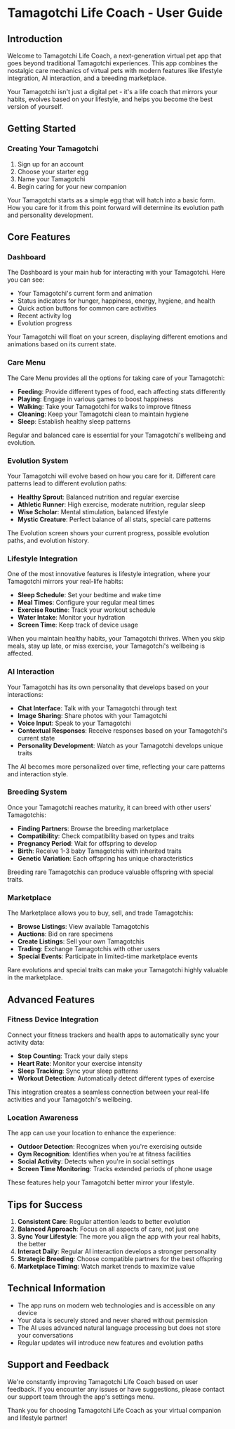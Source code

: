 # Tamagotchi Life Coach - User Guide

## Introduction

Welcome to Tamagotchi Life Coach, a next-generation virtual pet app that goes beyond traditional Tamagotchi experiences. This app combines the nostalgic care mechanics of virtual pets with modern features like lifestyle integration, AI interaction, and a breeding marketplace.

Your Tamagotchi isn't just a digital pet - it's a life coach that mirrors your habits, evolves based on your lifestyle, and helps you become the best version of yourself.

## Getting Started

### Creating Your Tamagotchi

1. Sign up for an account
2. Choose your starter egg
3. Name your Tamagotchi
4. Begin caring for your new companion

Your Tamagotchi starts as a simple egg that will hatch into a basic form. How you care for it from this point forward will determine its evolution path and personality development.

## Core Features

### Dashboard

The Dashboard is your main hub for interacting with your Tamagotchi. Here you can see:

- Your Tamagotchi's current form and animation
- Status indicators for hunger, happiness, energy, hygiene, and health
- Quick action buttons for common care activities
- Recent activity log
- Evolution progress

Your Tamagotchi will float on your screen, displaying different emotions and animations based on its current state.

### Care Menu

The Care Menu provides all the options for taking care of your Tamagotchi:

- **Feeding**: Provide different types of food, each affecting stats differently
- **Playing**: Engage in various games to boost happiness
- **Walking**: Take your Tamagotchi for walks to improve fitness
- **Cleaning**: Keep your Tamagotchi clean to maintain hygiene
- **Sleep**: Establish healthy sleep patterns

Regular and balanced care is essential for your Tamagotchi's wellbeing and evolution.

### Evolution System

Your Tamagotchi will evolve based on how you care for it. Different care patterns lead to different evolution paths:

- **Healthy Sprout**: Balanced nutrition and regular exercise
- **Athletic Runner**: High exercise, moderate nutrition, regular sleep
- **Wise Scholar**: Mental stimulation, balanced lifestyle
- **Mystic Creature**: Perfect balance of all stats, special care patterns

The Evolution screen shows your current progress, possible evolution paths, and evolution history.

### Lifestyle Integration

One of the most innovative features is lifestyle integration, where your Tamagotchi mirrors your real-life habits:

- **Sleep Schedule**: Set your bedtime and wake time
- **Meal Times**: Configure your regular meal times
- **Exercise Routine**: Track your workout schedule
- **Water Intake**: Monitor your hydration
- **Screen Time**: Keep track of device usage

When you maintain healthy habits, your Tamagotchi thrives. When you skip meals, stay up late, or miss exercise, your Tamagotchi's wellbeing is affected.

### AI Interaction

Your Tamagotchi has its own personality that develops based on your interactions:

- **Chat Interface**: Talk with your Tamagotchi through text
- **Image Sharing**: Share photos with your Tamagotchi
- **Voice Input**: Speak to your Tamagotchi
- **Contextual Responses**: Receive responses based on your Tamagotchi's current state
- **Personality Development**: Watch as your Tamagotchi develops unique traits

The AI becomes more personalized over time, reflecting your care patterns and interaction style.

### Breeding System

Once your Tamagotchi reaches maturity, it can breed with other users' Tamagotchis:

- **Finding Partners**: Browse the breeding marketplace
- **Compatibility**: Check compatibility based on types and traits
- **Pregnancy Period**: Wait for offspring to develop
- **Birth**: Receive 1-3 baby Tamagotchis with inherited traits
- **Genetic Variation**: Each offspring has unique characteristics

Breeding rare Tamagotchis can produce valuable offspring with special traits.

### Marketplace

The Marketplace allows you to buy, sell, and trade Tamagotchis:

- **Browse Listings**: View available Tamagotchis
- **Auctions**: Bid on rare specimens
- **Create Listings**: Sell your own Tamagotchis
- **Trading**: Exchange Tamagotchis with other users
- **Special Events**: Participate in limited-time marketplace events

Rare evolutions and special traits can make your Tamagotchi highly valuable in the marketplace.

## Advanced Features

### Fitness Device Integration

Connect your fitness trackers and health apps to automatically sync your activity data:

- **Step Counting**: Track your daily steps
- **Heart Rate**: Monitor your exercise intensity
- **Sleep Tracking**: Sync your sleep patterns
- **Workout Detection**: Automatically detect different types of exercise

This integration creates a seamless connection between your real-life activities and your Tamagotchi's wellbeing.

### Location Awareness

The app can use your location to enhance the experience:

- **Outdoor Detection**: Recognizes when you're exercising outside
- **Gym Recognition**: Identifies when you're at fitness facilities
- **Social Activity**: Detects when you're in social settings
- **Screen Time Monitoring**: Tracks extended periods of phone usage

These features help your Tamagotchi better mirror your lifestyle.

## Tips for Success

1. **Consistent Care**: Regular attention leads to better evolution
2. **Balanced Approach**: Focus on all aspects of care, not just one
3. **Sync Your Lifestyle**: The more you align the app with your real habits, the better
4. **Interact Daily**: Regular AI interaction develops a stronger personality
5. **Strategic Breeding**: Choose compatible partners for the best offspring
6. **Marketplace Timing**: Watch market trends to maximize value

## Technical Information

- The app runs on modern web technologies and is accessible on any device
- Your data is securely stored and never shared without permission
- The AI uses advanced natural language processing but does not store your conversations
- Regular updates will introduce new features and evolution paths

## Support and Feedback

We're constantly improving Tamagotchi Life Coach based on user feedback. If you encounter any issues or have suggestions, please contact our support team through the app's settings menu.

Thank you for choosing Tamagotchi Life Coach as your virtual companion and lifestyle partner!
